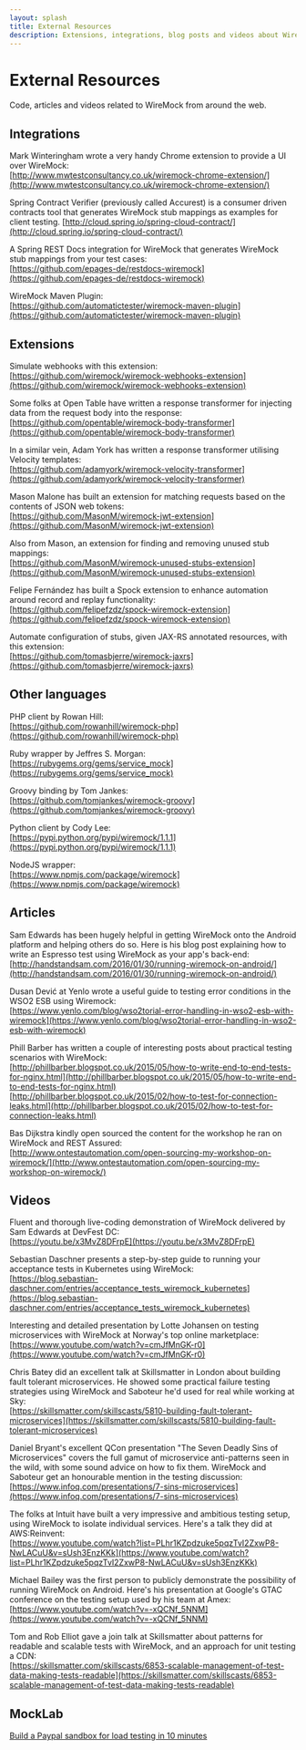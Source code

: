 ```yaml
---
layout: splash
title: External Resources
description: Extensions, integrations, blog posts and videos about WireMock.
---
```


# External Resources

Code, articles and videos related to WireMock from around the web.

## Integrations
Mark Winteringham wrote a very handy Chrome extension to provide a UI over WireMock:<br>
[http://www.mwtestconsultancy.co.uk/wiremock-chrome-extension/](http://www.mwtestconsultancy.co.uk/wiremock-chrome-extension/)

Spring Contract Verifier (previously called Accurest) is a consumer driven contracts tool that generates WireMock stub mappings as
examples for client testing.
[http://cloud.spring.io/spring-cloud-contract/](http://cloud.spring.io/spring-cloud-contract/)

A Spring REST Docs integration for WireMock that generates WireMock stub mappings from your test cases:<br>
[https://github.com/epages-de/restdocs-wiremock](https://github.com/epages-de/restdocs-wiremock)

WireMock Maven Plugin:<br>
[https://github.com/automatictester/wiremock-maven-plugin](https://github.com/automatictester/wiremock-maven-plugin)


## Extensions
Simulate webhooks with this extension:<br>
[https://github.com/wiremock/wiremock-webhooks-extension](https://github.com/wiremock/wiremock-webhooks-extension)

Some folks at Open Table have written a response transformer for injecting data from the
request body into the response:<br>
[https://github.com/opentable/wiremock-body-transformer](https://github.com/opentable/wiremock-body-transformer)

In a similar vein, Adam York has written a response transformer utilising Velocity templates:<br>
[https://github.com/adamyork/wiremock-velocity-transformer](https://github.com/adamyork/wiremock-velocity-transformer)

Mason Malone has built an extension for matching requests based on the contents of JSON web tokens:<br>
[https://github.com/MasonM/wiremock-jwt-extension](https://github.com/MasonM/wiremock-jwt-extension)

Also from Mason, an extension for finding and removing unused stub mappings:<br>
[https://github.com/MasonM/wiremock-unused-stubs-extension](https://github.com/MasonM/wiremock-unused-stubs-extension)

Felipe Fernández has built a Spock extension to enhance automation around record and replay functionality:<br>
[https://github.com/felipefzdz/spock-wiremock-extension](https://github.com/felipefzdz/spock-wiremock-extension)

Automate configuration of stubs, given JAX-RS annotated resources, with this extension:<br>
[https://github.com/tomasbjerre/wiremock-jaxrs](https://github.com/tomasbjerre/wiremock-jaxrs)

## Other languages

PHP client by Rowan Hill:<br>
[https://github.com/rowanhill/wiremock-php](https://github.com/rowanhill/wiremock-php)

Ruby wrapper by Jeffres S. Morgan:<br>
[https://rubygems.org/gems/service_mock](https://rubygems.org/gems/service_mock)

Groovy binding by Tom Jankes:<br>
[https://github.com/tomjankes/wiremock-groovy](https://github.com/tomjankes/wiremock-groovy)

Python client by Cody Lee:<br>
[https://pypi.python.org/pypi/wiremock/1.1.1](https://pypi.python.org/pypi/wiremock/1.1.1)

NodeJS wrapper:<br>
[https://www.npmjs.com/package/wiremock](https://www.npmjs.com/package/wiremock)


## Articles

Sam Edwards has been hugely helpful in getting WireMock onto the Android platform and helping others do so. Here is his blog post explaining
how to write an Espresso test using WireMock as your app's back-end:<br>
[http://handstandsam.com/2016/01/30/running-wiremock-on-android/](http://handstandsam.com/2016/01/30/running-wiremock-on-android/)

Dusan Dević at Yenlo wrote a useful guide to testing error conditions in the WSO2 ESB using Wiremock:<br>
[https://www.yenlo.com/blog/wso2torial-error-handling-in-wso2-esb-with-wiremock](https://www.yenlo.com/blog/wso2torial-error-handling-in-wso2-esb-with-wiremock)

Phill Barber has written a couple of interesting posts about practical testing scenarios with WireMock:<br>
[http://phillbarber.blogspot.co.uk/2015/05/how-to-write-end-to-end-tests-for-nginx.html](http://phillbarber.blogspot.co.uk/2015/05/how-to-write-end-to-end-tests-for-nginx.html)<br>
[http://phillbarber.blogspot.co.uk/2015/02/how-to-test-for-connection-leaks.html](http://phillbarber.blogspot.co.uk/2015/02/how-to-test-for-connection-leaks.html)

Bas Dijkstra kindly open sourced the content for the workshop he ran on WireMock and REST Assured:<br>
[http://www.ontestautomation.com/open-sourcing-my-workshop-on-wiremock/](http://www.ontestautomation.com/open-sourcing-my-workshop-on-wiremock/)

## Videos

Fluent and thorough live-coding demonstration of WireMock delivered by Sam Edwards at DevFest DC:<br>
[https://youtu.be/x3MvZ8DFrpE](https://youtu.be/x3MvZ8DFrpE)

Sebastian Daschner presents a step-by-step guide to running your acceptance tests in Kubernetes using WireMock:<br>
[https://blog.sebastian-daschner.com/entries/acceptance_tests_wiremock_kubernetes](https://blog.sebastian-daschner.com/entries/acceptance_tests_wiremock_kubernetes)

Interesting and detailed presentation by Lotte Johansen on testing microservices with WireMock at Norway's top online marketplace:<br>
[https://www.youtube.com/watch?v=cmJfMnGK-r0](https://www.youtube.com/watch?v=cmJfMnGK-r0)

Chris Batey did an excellent talk at Skillsmatter in London about building fault tolerant microservices. He showed some practical
failure testing strategies using WireMock and Saboteur he'd used for real while working at Sky:<br>
[https://skillsmatter.com/skillscasts/5810-building-fault-tolerant-microservices](https://skillsmatter.com/skillscasts/5810-building-fault-tolerant-microservices)

Daniel Bryant's excellent QCon presentation "The Seven Deadly Sins of Microservices" covers the full gamut of microservice anti-patterns seen in the wild, with some sound advice on how to fix them. WireMock and Saboteur get an honourable mention in the testing discussion:<br>
[https://www.infoq.com/presentations/7-sins-microservices](https://www.infoq.com/presentations/7-sins-microservices)

The folks at Intuit have built a very impressive and ambitious testing setup, using WireMock to isolate individual services. Here's a talk they did at AWS:Reinvent:<br>
[https://www.youtube.com/watch?list=PLhr1KZpdzuke5pqzTvI2ZxwP8-NwLACuU&v=sUsh3EnzKKk](https://www.youtube.com/watch?list=PLhr1KZpdzuke5pqzTvI2ZxwP8-NwLACuU&v=sUsh3EnzKKk)

Michael Bailey was the first person to publicly demonstrate the possibility of running WireMock on Android. Here's his presentation at Google's GTAC conference on
the testing setup used by his team at Amex:<br>
[https://www.youtube.com/watch?v=-xQCNf_5NNM](https://www.youtube.com/watch?v=-xQCNf_5NNM)

Tom and Rob Elliot gave a join talk at Skillsmatter about patterns for readable and scalable tests with WireMock, and an approach for unit testing a
CDN:<br>
[https://skillsmatter.com/skillscasts/6853-scalable-management-of-test-data-making-tests-readable](https://skillsmatter.com/skillscasts/6853-scalable-management-of-test-data-making-tests-readable)

## MockLab

[Build a Paypal sandbox for load testing in 10 minutes](https://www.mocklab.io/blog/build-a-paypal-sandbox-for-load-testing/)
